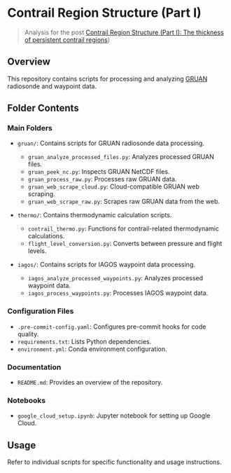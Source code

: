 # Contrail Region Structure (Part I)

> Analysis for the post [Contrail Region Structure (Part I): The thickness of persistent contrail regions](https://notebook.contrails.org/contrail-region-structure-part-i/))

## Overview

This repository contains scripts for processing and analyzing [GRUAN](https://www.gruan.org/) radiosonde and waypoint data.

## Folder Contents

### Main Folders
- `gruan/`: Contains scripts for GRUAN radiosonde data processing.
  - `gruan_analyze_processed_files.py`: Analyzes processed GRUAN files.
  - `gruan_peek_nc.py`: Inspects GRUAN NetCDF files.
  - `gruan_process_raw.py`: Processes raw GRUAN data.
  - `gruan_web_scrape_cloud.py`: Cloud-compatible GRUAN web scraping.
  - `gruan_web_scrape_raw.py`: Scrapes raw GRUAN data from the web.

- `thermo/`: Contains thermodynamic calculation scripts.
  - `contrail_thermo.py`: Functions for contrail-related thermodynamic calculations.
  - `flight_level_conversion.py`: Converts between pressure and flight levels.

- `iagos/`: Contains scripts for IAGOS waypoint data processing.
  - `iagos_analyze_processed_waypoints.py`: Analyzes processed waypoint data.
  - `iagos_process_waypoints.py`: Processes IAGOS waypoint data.

### Configuration Files
- `.pre-commit-config.yaml`: Configures pre-commit hooks for code quality.
- `requirements.txt`: Lists Python dependencies.
- `environment.yml`: Conda environment configuration.

### Documentation
- `README.md`: Provides an overview of the repository.

### Notebooks
- `google_cloud_setup.ipynb`: Jupyter notebook for setting up Google Cloud.

## Usage
Refer to individual scripts for specific functionality and usage instructions.
